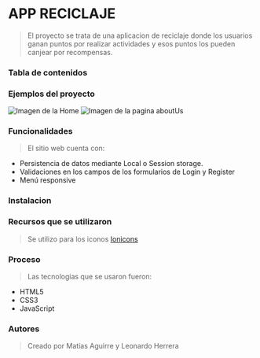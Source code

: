 # **APP RECICLAJE**

>El proyecto se trata de una aplicacion de reciclaje donde los usuarios ganan puntos por realizar actividades y esos puntos los pueden canjear por recompensas.

### Tabla de contenidos

### Ejemplos del proyecto
![Imagen de la Home](https://drive.google.com/file/d/1qm0Xs9MJqoTNHVzZOPyBfaUXfyf7vopL/view?usp=sharing)
![Imagen de la pagina aboutUs](https://drive.google.com/file/d/1I0HmbkpARv5hgD20xLdA5t9pfWiuMgAp/view?usp=sharing)


### Funcionalidades
>El sitio web cuenta con: 
* Persistencia de datos mediante Local o Session storage.
* Validaciones en los campos de los formularios de Login y Register
* Menú responsive


### Instalacion

### Recursos que se utilizaron
> Se utilizo para los iconos [Ionicons](https://ionic.io/ionicons)

### Proceso
>Las tecnologias que se usaron fueron:
* HTML5
* CSS3
* JavaScript

### Autores

>Creado por Matias Aguirre y Leonardo Herrera